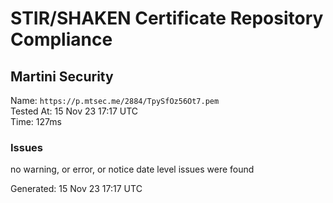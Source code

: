 # STIR/SHAKEN Certificate Repository Compliance

## Martini Security

Name: `https://p.mtsec.me/2884/TpySfOz56Ot7.pem`\
Tested At: 15 Nov 23 17:17 UTC\
Time: 127ms

### Issues

no warning, or error, or notice date level issues were found

Generated: 15 Nov 23 17:17 UTC